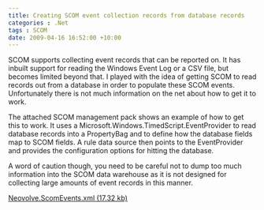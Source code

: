 ```yaml
---
title: Creating SCOM event collection records from database records
categories : .Net
tags : SCOM
date: 2009-04-16 16:52:00 +10:00
---
```


SCOM supports collecting event records that can be reported on. It has inbuilt support for reading the Windows Event Log or a CSV file, but becomes limited beyond that. I played with the idea of getting SCOM to read records out from a database in order to populate these SCOM events. Unfortunately there is not much information on the net about how to get it to work.

The attached SCOM management pack shows an example of how to get this to work. It uses a Microsoft.Windows.TimedScript.EventProvider to read database records into a PropertyBag and to define how the database fields map to SCOM fields. A rule data source then points to the EventProvider and provides the configuration options for hitting the database.

A word of caution though, you need to be careful not to dump too much information into the SCOM data warehouse as it is not designed for collecting large amounts of event records in this manner.

[Neovolve.ScomEvents.xml (17.32 kb)][0]

[0]: /files/2009/4/Neovolve.ScomEvents.xml
